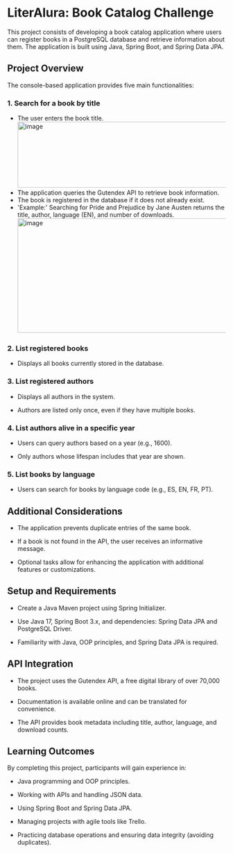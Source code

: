 # LiterAlura: Book Catalog Challenge

This project consists of developing a book catalog application where users can register books in a PostgreSQL database and retrieve information about them. The application is built using Java, Spring Boot, and Spring Data JPA.

## Project Overview

The console-based application provides five main functionalities:

### 1. Search for a book by title

- The user enters the book title.
  <img width="588" height="152" alt="image" src="https://github.com/user-attachments/assets/4ae0190f-a433-473e-8a68-6d3af8c5c0ad" />
- The application queries the Gutendex API to retrieve book information.
- The book is registered in the database if it does not already exist.
- 'Example:' Searching for Pride and Prejudice by Jane Austen returns the title, author, language (EN), and number of downloads.
  <img width="546" height="264" alt="image" src="https://github.com/user-attachments/assets/b0c106bd-8d6f-4cd5-aaca-0571c6cbeef2" />


### 2. List registered books

- Displays all books currently stored in the database.

### 3. List registered authors

- Displays all authors in the system.

- Authors are listed only once, even if they have multiple books.

### 4. List authors alive in a specific year

- Users can query authors based on a year (e.g., 1600).

- Only authors whose lifespan includes that year are shown.

### 5. List books by language

- Users can search for books by language code (e.g., ES, EN, FR, PT).

## Additional Considerations

- The application prevents duplicate entries of the same book.

- If a book is not found in the API, the user receives an informative message.

- Optional tasks allow for enhancing the application with additional features or customizations.

## Setup and Requirements

- Create a Java Maven project using Spring Initializer.

- Use Java 17, Spring Boot 3.x, and dependencies: Spring Data JPA and PostgreSQL Driver.

- Familiarity with Java, OOP principles, and Spring Data JPA is required.

## API Integration

- The project uses the Gutendex API, a free digital library of over 70,000 books.

- Documentation is available online and can be translated for convenience.

- The API provides book metadata including title, author, language, and download counts.

## Learning Outcomes

By completing this project, participants will gain experience in:

- Java programming and OOP principles.

- Working with APIs and handling JSON data.

- Using Spring Boot and Spring Data JPA.

- Managing projects with agile tools like Trello.

- Practicing database operations and ensuring data integrity (avoiding duplicates).
